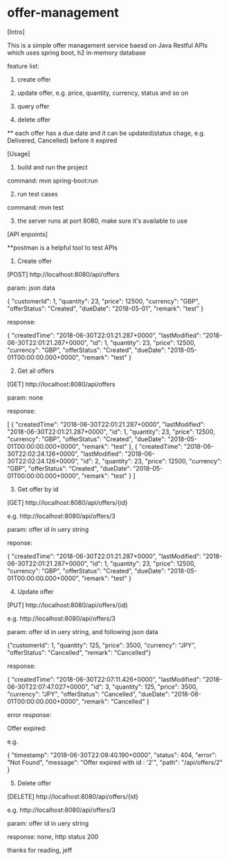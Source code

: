 # offer-management

[Intro]

This is a simple offer management service baesd on Java Restful APIs which uses spring boot, h2 in-memory database

feature list:

1. create offer

2. update offer, e.g. price, quantity, currency, status and so on

3. query offer

4. delete offer

** each offer has a due date and it can be updated(status chage, e.g. Delivered, Cancelled) before it expired

[Usage]

1. build and run the project

command: mvn spring-boot:run

2. run test cases

command: mvn test

3. the server runs at port 8080, make sure it's available to use

[API enpoints]

**postman is a helpful tool to test APIs

1. Create offer

[POST] http://localhost:8080/api/offers

param: json data

{ "customerId": 1, 
  "quantity": 23,
  "price": 12500,
  "currency": "GBP",
  "offerStatus": "Created",
  "dueDate": "2018-05-01",
  "remark": "test" }

response:

{
    "createdTime": "2018-06-30T22:01:21.287+0000",
    "lastModified": "2018-06-30T22:01:21.287+0000",
    "id": 1,
    "quantity": 23,
    "price": 12500,
    "currency": "GBP",
    "offerStatus": "Created",
    "dueDate": "2018-05-01T00:00:00.000+0000",
    "remark": "test"
}

2. Get all offers

[GET] http://localhost:8080/api/offers

param: none

response: 

[
    {
        "createdTime": "2018-06-30T22:01:21.287+0000",
        "lastModified": "2018-06-30T22:01:21.287+0000",
        "id": 1,
        "quantity": 23,
        "price": 12500,
        "currency": "GBP",
        "offerStatus": "Created",
        "dueDate": "2018-05-01T00:00:00.000+0000",
        "remark": "test"
    },
    {
        "createdTime": "2018-06-30T22:02:24.126+0000",
        "lastModified": "2018-06-30T22:02:24.126+0000",
        "id": 2,
        "quantity": 23,
        "price": 12500,
        "currency": "GBP",
        "offerStatus": "Created",
        "dueDate": "2018-05-01T00:00:00.000+0000",
        "remark": "test"
    }
]

3. Get offer by id

[GET] http://localhost:8080/api/offers/{id}

e.g. http://localhost:8080/api/offers/3

param: offer id in uery string

reponse:

{
    "createdTime": "2018-06-30T22:01:21.287+0000",
    "lastModified": "2018-06-30T22:01:21.287+0000",
    "id": 1,
    "quantity": 23,
    "price": 12500,
    "currency": "GBP",
    "offerStatus": "Created",
    "dueDate": "2018-05-01T00:00:00.000+0000",
    "remark": "test"
}

4. Update offer

[PUT] http://localhost:8080/api/offers/{id}

e.g. http://localhost:8080/api/offers/3

param: offer id in uery string, and following json data

{"customerId": 1, "quantity": 125, "price": 3500, "currency": "JPY", "offerStatus": "Cancelled", "remark": "Cancelled"}

response:

{
    "createdTime": "2018-06-30T22:07:11.426+0000",
    "lastModified": "2018-06-30T22:07:47.027+0000",
    "id": 3,
    "quantity": 125,
    "price": 3500,
    "currency": "JPY",
    "offerStatus": "Cancelled",
    "dueDate": "2018-08-01T00:00:00.000+0000",
    "remark": "Cancelled"
}

error response:

Offer expired:

e.g.

{
    "timestamp": "2018-06-30T22:09:40.190+0000",
    "status": 404,
    "error": "Not Found",
    "message": "Offer expired with id : '2'",
    "path": "/api/offers/2"
}

5. Delete offer

[DELETE] http://localhost:8080/api/offers/{id}

e.g. http://localhost:8080/api/offers/3

param: offer id in uery string

response: none, http status 200

thanks for reading,
jeff
